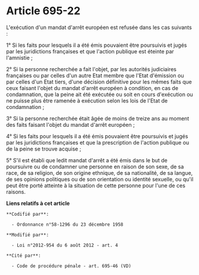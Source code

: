 # Article 695-22

L'exécution d'un mandat d'arrêt européen est refusée dans les cas suivants : 

1° Si les faits pour lesquels il a été émis pouvaient être poursuivis et jugés par les juridictions françaises et que
l'action publique est éteinte par l'amnistie ; 

2° Si la personne recherchée a fait l'objet, par les autorités judiciaires françaises ou par celles d'un autre Etat membre
que l'Etat d'émission ou par celles d'un Etat tiers, d'une décision définitive pour les mêmes faits que ceux faisant l'objet
du mandat d'arrêt européen à condition, en cas de condamnation, que la peine ait été exécutée ou soit en cours d'exécution ou
ne puisse plus être ramenée à exécution selon les lois de l'Etat de condamnation ; 

3° Si la personne recherchée était âgée de moins de treize ans au moment des faits faisant l'objet du mandat d'arrêt
européen ; 

4° Si les faits pour lesquels il a été émis pouvaient être poursuivis et jugés par les juridictions françaises et que la
prescription de l'action publique ou de la peine se trouve acquise ; 

5° S'il est établi que ledit mandat d'arrêt a été émis dans le but de poursuivre ou de condamner une personne en raison de
son sexe, de sa race, de sa religion, de son origine ethnique, de sa nationalité, de sa langue, de ses opinions politiques ou
de son orientation ou identité sexuelle, ou qu'il peut être porté atteinte à la situation de cette personne pour l'une de ces
raisons.

**Liens relatifs à cet article**

	**Codifié par**:

	  - Ordonnance n°58-1296 du 23 décembre 1958

	**Modifié par**:

	  - Loi n°2012-954 du 6 août 2012 - art. 4

	**Cité par**:

	  - Code de procédure pénale - art. 695-46 (VD)
